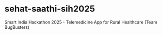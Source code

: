 # sehat-saathi-sih2025
Smart India Hackathon 2025 - Telemedicine App for Rural Healthcare (Team BugBusters)
